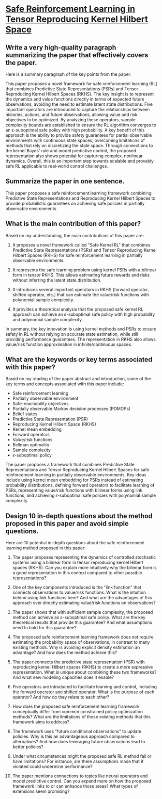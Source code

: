 # [Safe Reinforcement Learning in Tensor Reproducing Kernel Hilbert Space](https://arxiv.org/abs/2312.00727)

## Write a very high-quality paragraph summarizing the paper that effectively covers the paper.

 Here is a summary paragraph of the key points from the paper:

This paper proposes a novel framework for safe reinforcement learning (RL) that combines Predictive State Representations (PSRs) and Tensor Reproducing Kernel Hilbert Spaces (RKHS). The key insight is to represent the dynamics and value functions directly in terms of expected future observations, avoiding the need to estimate latent state distributions. Five important operators are introduced to capture the relationships between histories, actions, and future observations, allowing value and risk objectives to be optimized. By analyzing these operators, sample complexity bounds are established to ensure the RL algorithm converges to an ε-suboptimal safe policy with high probability. A key benefit of this approach is the ability to provide safety guarantees for partial observable environments with continuous state spaces, overcoming limitations of methods that rely on discretizing the state space. Through connections to the kernel Bayes' rule and model predictive control, the proposed representation also shows potential for capturing complex, nonlinear dynamics. Overall, this is an important step towards scalable and provably safe RL applicable to real-world control challenges.


## Summarize the paper in one sentence.

 This paper proposes a safe reinforcement learning framework combining Predictive State Representations and Reproducing Kernel Hilbert Spaces to provide probabilistic guarantees on achieving safe policies in partially observable environments.


## What is the main contribution of this paper?

 Based on my understanding, the main contributions of this paper are:

1. It proposes a novel framework called "Safe Kernel RL" that combines Predictive State Representations (PSRs) and Tensor Reproducing Kernel Hilbert Spaces (RKHS) for safe reinforcement learning in partially observable environments. 

2. It represents the safe learning problem using kernel PSRs with a bilinear form in tensor RKHS. This allows estimating future rewards and risks without inferring the latent state distribution.

3. It introduces several important operators in RKHS (forward operator, shifted operator, etc.) that can estimate the value/risk functions with polynomial sample complexity. 

4. It provides a theoretical analysis that the proposed safe kernel RL approach can achieve an ε-suboptimal safe policy with high probability and polynomial sample complexity.

In summary, the key innovation is using kernel methods and PSRs to ensure safety in RL without relying on accurate state estimation, while still providing performance guarantees. The representation in RKHS also allows value/risk function approximation in infinite/continuous spaces.


## What are the keywords or key terms associated with this paper?

 Based on my reading of the paper abstract and introduction, some of the key terms and concepts associated with this paper include:

- Safe reinforcement learning
- Partially observable environment
- Safe-reachability objectives
- Partially observable Markov decision processes (POMDPs)
- Belief states
- Predictive State Representation (PSR)
- Reproducing Kernel Hilbert Space (RKHS)
- Kernel mean embedding 
- Forward operators
- Value/risk functions
- Bellman optimality
- Sample complexity
- $\epsilon$-suboptimal policy

The paper proposes a framework that combines Predictive State Representations and Tensor Reproducing Kernel Hilbert Spaces for safe reinforcement learning in partially observable environments. Key ideas include using kernel mean embedding for PSRs instead of estimating probability distributions, defining forward operators to facilitate learning of PSRs, representing value/risk functions with bilinear forms using link functions, and achieving $\epsilon$-suboptimal safe policies with polynomial sample complexity.


## Design 10 in-depth questions about the method proposed in this paper and avoid simple questions.

 Here are 10 potential in-depth questions about the safe reinforcement learning method proposed in this paper:

1. The paper proposes representing the dynamics of controlled stochastic systems using a bilinear form in tensor reproducing kernel Hilbert spaces (RKHS). Can you explain more intuitively why the bilinear form is a good representation in this context compared to other possible representations?

2. One of the key components introduced is the "link function" that connects observations to value/risk functions. What is the intuition behind using link functions here? And what are the advantages of this approach over directly estimating value/risk functions on observations? 

3. The paper shows that with sufficient sample complexity, the proposed method can achieve an ε-suboptimal safe policy. What are the key theoretical results that provide this guarantee? And what assumptions need to hold for this guarantee?

4. The proposed safe reinforcement learning framework does not require estimating the probability space of observations, in contrast to many existing methods. Why is avoiding explicit density estimation an advantage? And how does the method achieve this?

5. The paper connects the predictive state representation (PSR) with reproducing kernel Hilbert spaces (RKHS) to create a more expressive representation. What is unique about combining these two frameworks? And what new modeling capacities does it enable?  

6. Five operators are introduced to facilitate learning and control, including the forward operator and shifted operator. What is the purpose of each operator? And how do they relate to each other?

7. How does the proposed safe reinforcement learning framework conceptually differ from common constrained policy optimization methods? What are the limitations of those existing methods that this framework aims to address?

8. The framework uses "future conditional observations" to update policies. Why is this an advantageous approach compared to alternatives? And how does leveraging future observations lead to better policies?

9. Under what circumstances might the proposed safe RL method fail or have limitations? For instance, are there assumptions made that if violated could undermine performance?

10. The paper mentions connections to topics like neural operators and model predictive control. Can you expand more on how the proposed framework links to or can enhance those areas? What types of extensions seem promising?
